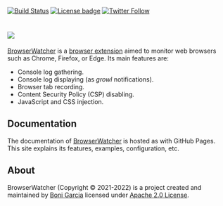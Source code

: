 [![Build Status](https://github.com/bonigarcia/browserwatcher/workflows/build/badge.svg)](https://github.com/bonigarcia/browserwatcher/actions)
[![License badge](https://img.shields.io/badge/license-Apache2-green.svg)](https://www.apache.org/licenses/LICENSE-2.0)
[![Twitter Follow](https://img.shields.io/twitter/follow/boni_gg.svg?style=social)](https://twitter.com/boni_gg)

# [![][Logo]][GitHub Repository]

[BrowserWatcher] is a [browser extension] aimed to monitor web browsers such as Chrome, Firefox, or Edge. Its main features are:

* Console log gathering.
* Console log displaying (as *growl* notifications).
* Browser tab recording.
* Content Security Policy (CSP) disabling.
* JavaScript and CSS injection.

## Documentation
The documentation of [BrowserWatcher] is hosted as with GitHub Pages. This site explains its features, examples, configuration, etc.

## About

BrowserWatcher (Copyright &copy; 2021-2022) is a project created and maintained by [Boni Garcia] licensed under [Apache 2.0 License].

[Apache 2.0 License]: https://www.apache.org/licenses/LICENSE-2.0
[Boni Garcia]: https://bonigarcia.dev/
[Logo]: https://bonigarcia.dev/img/bw.png
[GitHub Repository]: https://github.com/bonigarcia/browserwatcher
[browser extension]: https://developer.mozilla.org/en-US/docs/Mozilla/Add-ons/WebExtensions
[BrowserWatcher]: https://bonigarcia.dev/browserwatcher/